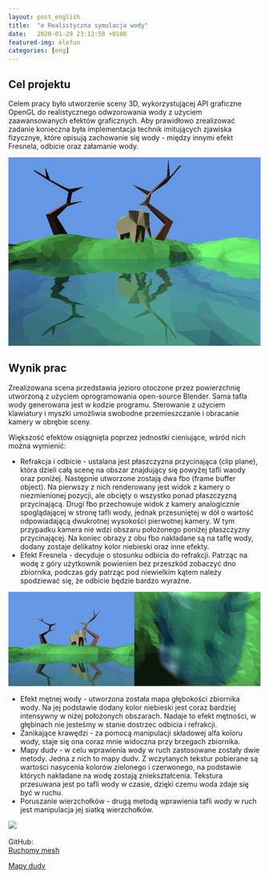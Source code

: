 ```yaml
---
layout: post_english
title:  "e Realistyczna symulacja wody"
date:   2020-01-29 23:12:50 +0100
featured-img: elefun
categories: [eng]
---
```

## Cel projektu

Celem pracy było utworzenie sceny 3D, wykorzystującej API graficzne OpenGL do realistycznego odwzorowania wody z użyciem zaawansowanych efektów graficznych. Aby prawidłowo zrealizować zadanie konieczna była implementacja technik imitujących zjawiska fizycznye, które opisują zachowanie się wody - między innymi efekt Fresnela, odbicie oraz załamanie wody.

![](https://raw.githubusercontent.com/jacekbla/jacekbla.github.io/master/assets/img/posts/content/ogl_water/dudv.gif)


## Wynik prac

Zrealizowana scena przedstawia jezioro otoczone przez powierzchnię utworzoną z użyciem oprogramowania open-source Blender. Sama tafla wody generowana jest w kodzie programu. Sterowanie z użyciem klawiatury i myszki umożliwia swobodne przemieszczanie i obracanie kamery w obrębie sceny.

Większość efektów osiągnięta poprzez jednostki cieniujące, wśród nich można wymienić:
- Refrakcja i odbicie - ustalana jest płaszczyzna przycinająca (clip plane), która dzieli całą scenę na obszar znajdujący się powyżej tafli waody oraz poniżej. Następnie utworzone zostają dwa fbo (frame buffer object). Na pierwszy z nich renderowany jest widok z kamery o niezmienionej pozycji, ale obcięty o wszystko ponad płaszczyzną przycinającą. Drugi fbo przechowuje widok z kamery analogicznie spoglądającej w stronę tafli wody, jednak przesuniętej w dół o wartość odpowiadającą dwukrotnej wysokości pierwotnej kamery. W tym przypadku kamera nie wdzi obszaru położonego poniżej płaszczyzny przycinającej. Na koniec obrazy z obu fbo nakładane są na taflę wody, dodany zostaje delikatny kolor niebieski oraz inne efekty.
- Efekt Fresnela - decyduje o stosunku odbicia do refrakcji. Patrząc na wodę z góry użytkownik powienien bez przeszkód zobaczyć dno zbiornika, podczas gdy patrząc pod niewielkim kątem należy spodziewać się, że odbicie będzie bardzo wyraźne.

![](https://raw.githubusercontent.com/jacekbla/jacekbla.github.io/master/assets/img/posts/content/ogl_water/fresnel.jpg)

- Efekt mętnej wody - utworzona została mapa głębokości zbiornika wody. Na jej podstawie dodany kolor niebieski jest coraz bardziej intensywny w niżej położonych obszarach. Nadaje to efekt mętności, w głębinach nie jesteśmy w stanie dostrzec odbicia i refrakcji.
- Zanikające krawędzi - za pomocą manipulacji składowej alfa koloru wody, staje się ona coraz mnie widoczna przy brzegach zbiornika.
- Mapy dudv - w celu wprawienia wody w ruch zastosowane zostały dwie metody. Jedna z nich to mapy dudv. Z wczytanych tekstur pobierane są wartości nasycenia kolorów zielonego i czerwonego, na podstawie których nakładane na wodę zostają zniekształcenia. Tekstura przesuwana jest po tafli wody w czasie, dzięki czemu woda zdaje się być w ruchu.
- Poruszanie wierzchołków - drugą metodą wprawienia tafli wody w ruch jest manipulacja jej siatką wierzchołków.

![](https://raw.githubusercontent.com/jacekbla/jacekbla.github.io/master/assets/img/posts/content/ogl_water/moving_vert.gif)

GitHub:  
[Ruchomy mesh](https://github.com/jacekbla/opengl_water_moving_mesh)

[Mapy dudv](https://github.com/jacekbla/opengl_water_dudv)

